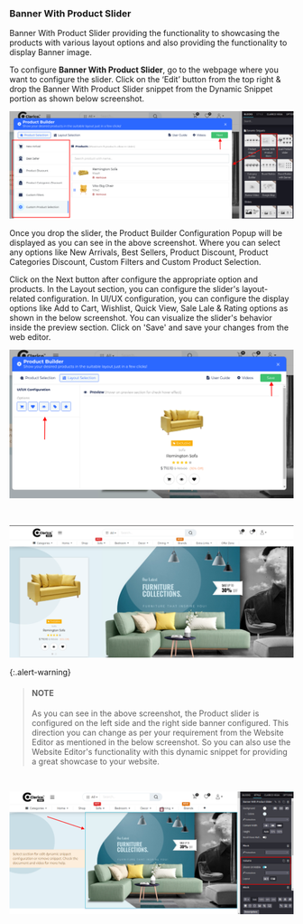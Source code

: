 
### Banner With Product Slider



Banner With Product Slider providing the functionality to showcasing the products with various layout options and also providing the functionality to display Banner image.


To configure **Banner With Product Slider**, go to the webpage where you want to configure the slider. Click on the ‘Edit’ button from the top right & drop the Banner With Product Slider snippet from the Dynamic Snippet portion as shown below screenshot.


![](./images/28-1.png)


Once you drop the slider, the Product Builder Configuration Popup will be displayed as you can see in the above screenshot. Where you can select any options like New Arrivals, Best Sellers, Product Discount, Product Categories Discount, Custom Filters and Custom Product Selection.


Click on the Next button after configure the appropriate option and products. In the Layout section, you can configure the slider's layout-related configuration. In UI/UX configuration, you can configure the display options like Add to Cart, Wishlist, Quick View, Sale Lale & Rating options as shown in the below screenshot. You can visualize the slider's behavior inside the preview section. Click on 'Save' and save your changes from the web editor.


![](./images/28-2.png)


 


![](./images/28-3.png)



{:.alert-warning} 
> 
> #### NOTE
> 
> As you can see in the above screenshot, the Product slider is configured on the left side and the right side banner configured. This direction you can change as per your requirement from the Website Editor as mentioned in the below screenshot. So you can also use the Website Editor's functionality with this dynamic snippet for providing a great showcase to your website.
> 
> 
> 


 


![](./images/28-4.png)



